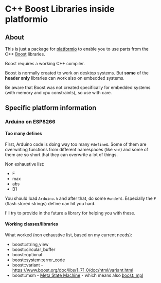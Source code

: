 # C++ Boost Libraries inside platformio 

## About
This is just a package  for [platformio](https://platformio.org/) to enable you to use parts from the C++ [Boost](https://www.boost.org/) libraries.

Boost requires a working C++ compiler.

Boost is normally created to work on desktop systems. But **some** of the **header only** libraries can work also on embedded systems.

Be aware that Boost was not created specifically for embedded systems (with memory and cpu constraints), so use with care.

## Specific platform information

### Arduino on ESP8266

#### Too many defines
First, Arduino code is doing way too many `#define`s. Some of them are overwriting functions from different namespaces (like `std`) and some of them are so short that they can  overwrite a lot of things.

Non exhaustive list:
- F
- max
- abs
- B1

You should load `Arduino.h` and after that, do some `#undef`s. Especially the *`F`* (flash stored strings) define  can hit you hard.

I'll try to provide in the future a library for helping you with these.

#### Working classes/libraries
What worked (non exhaustive list, based on my current needs):
- boost::string_view
- boost::circular_buffer
- boost::optional
- boost::system::error_code
- boost::variant - https://www.boost.org/doc/libs/1_71_0/doc/html/variant.html
- boost::msm - [Meta State Machine](https://www.boost.org/doc/libs/1_71_0/libs/msm/doc/HTML/index.html) - which means also [boost::mpl](https://www.boost.org/doc/libs/1_71_0/libs/mpl/doc/index.html)



